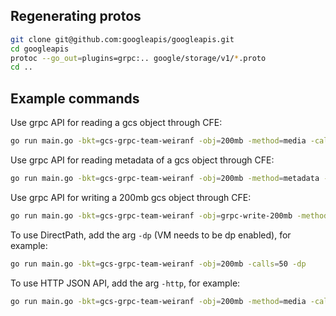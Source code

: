 ## Regenerating protos

```sh
git clone git@github.com:googleapis/googleapis.git
cd googleapis
protoc --go_out=plugins=grpc:.. google/storage/v1/*.proto
cd ..
```

## Example commands

Use grpc API for reading a gcs object through CFE:

```sh
go run main.go -bkt=gcs-grpc-team-weiranf -obj=200mb -method=media -calls=50
```

Use grpc API for reading metadata of a gcs object through CFE:

```sh
go run main.go -bkt=gcs-grpc-team-weiranf -obj=200mb -method=metadata -calls=50
```

Use grpc API for writing a 200mb gcs object through CFE:

```sh
go run main.go -bkt=gcs-grpc-team-weiranf -obj=grpc-write-200mb -method=write -size=204800 -calls=50
```

To use DirectPath, add the arg `-dp` (VM needs to be dp enabled), for example:

```sh
go run main.go -bkt=gcs-grpc-team-weiranf -obj=200mb -calls=50 -dp
```

To use HTTP JSON API, add the arg `-http`, for example:

```sh
go run main.go -bkt=gcs-grpc-team-weiranf -obj=200mb -method=media -calls=50 -http
```

